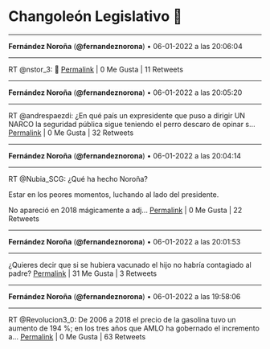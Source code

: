 # Changoleón Legislativo 🙈
*****
**Fernández Noroña** (**@fernandeznorona**) • 06-01-2022 a las 20:06:04
*****
RT @nstor_3: 🤝
[Permalink](https://twitter.com/fernandeznorona/status/1479303294069653507) | 0 Me Gusta | 11 Retweets
*****
**Fernández Noroña** (**@fernandeznorona**) • 06-01-2022 a las 20:05:20
*****
RT @andrespaezdi: ¿En qué país un expresidente que puso a dirigir UN NARCO la seguridad pública sigue teniendo el perro descaro de opinar s…
[Permalink](https://twitter.com/fernandeznorona/status/1479303109847527424) | 0 Me Gusta | 32 Retweets
*****
**Fernández Noroña** (**@fernandeznorona**) • 06-01-2022 a las 20:04:14
*****
RT @Nubia_SCG: ¿Qué ha hecho Noroña?


Estar en los peores momentos, luchando al lado del presidente.


No apareció en 2018 mágicamente a adj…
[Permalink](https://twitter.com/fernandeznorona/status/1479302835808489475) | 0 Me Gusta | 22 Retweets
*****
**Fernández Noroña** (**@fernandeznorona**) • 06-01-2022 a las 20:01:53
*****
¿Quieres decir que si se hubiera vacunado el hijo no habría contagiado al padre?
[Permalink](https://twitter.com/fernandeznorona/status/1479302244608659458) | 31 Me Gusta | 3 Retweets
*****
**Fernández Noroña** (**@fernandeznorona**) • 06-01-2022 a las 19:58:06
*****
RT @Revolucion3_0: De 2006 a 2018 el precio de la gasolina tuvo un aumento de 194 %; en los tres años que AMLO ha gobernado el incremento a…
[Permalink](https://twitter.com/fernandeznorona/status/1479301290639433731) | 0 Me Gusta | 63 Retweets